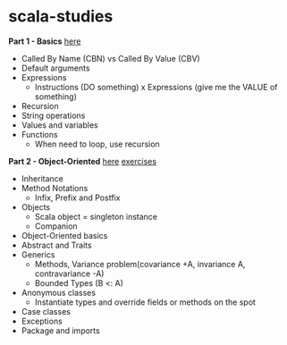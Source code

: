 # scala-studies

__Part 1 - Basics__ [here](/src/main/scala/lectures/part1basics)
* Called By Name (CBN) vs Called By Value (CBV)
* Default arguments
* Expressions
    * Instructions (DO something) x Expressions (give me the VALUE of something)
* Recursion
* String operations
* Values and variables
* Functions
  * When need to loop, use recursion

__Part 2 - Object-Oriented__ [here](/src/main/scala/lectures/part2oop) [exercises](/src/main/scala/exercises)
* Inheritance
* Method Notations
  * Infix, Prefix and Postfix
* Objects
  * Scala object = singleton instance
  * Companion
* Object-Oriented basics
* Abstract and Traits
* Generics
  * Methods, Variance problem(covariance +A, invariance A, contravariance -A)
  * Bounded Types (B <: A)
* Anonymous classes
  * Instantiate types and override fields or methods on the spot
* Case classes
* Exceptions
* Package and imports